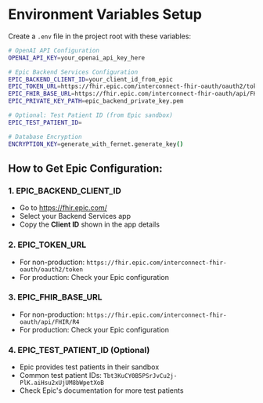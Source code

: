 # Environment Variables Setup

Create a `.env` file in the project root with these variables:

```bash
# OpenAI API Configuration
OPENAI_API_KEY=your_openai_api_key_here

# Epic Backend Services Configuration
EPIC_BACKEND_CLIENT_ID=your_client_id_from_epic
EPIC_TOKEN_URL=https://fhir.epic.com/interconnect-fhir-oauth/oauth2/token
EPIC_FHIR_BASE_URL=https://fhir.epic.com/interconnect-fhir-oauth/api/FHIR/R4
EPIC_PRIVATE_KEY_PATH=epic_backend_private_key.pem

# Optional: Test Patient ID (from Epic sandbox)
EPIC_TEST_PATIENT_ID=

# Database Encryption
ENCRYPTION_KEY=generate_with_fernet.generate_key()
```

## How to Get Epic Configuration:

### 1. EPIC_BACKEND_CLIENT_ID
- Go to https://fhir.epic.com/
- Select your Backend Services app
- Copy the **Client ID** shown in the app details

### 2. EPIC_TOKEN_URL
- For non-production: `https://fhir.epic.com/interconnect-fhir-oauth/oauth2/token`
- For production: Check your Epic configuration

### 3. EPIC_FHIR_BASE_URL
- For non-production: `https://fhir.epic.com/interconnect-fhir-oauth/api/FHIR/R4`
- For production: Check your Epic configuration

### 4. EPIC_TEST_PATIENT_ID (Optional)
- Epic provides test patients in their sandbox
- Common test patient IDs: `Tbt3KuCY0B5PSrJvCu2j-PlK.aiHsu2xUjUM8bWpetXoB`
- Check Epic's documentation for more test patients
